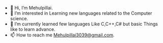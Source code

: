 - 👋 Hi, I’m Mehulpillai.
- 👀 I’m interested in Learning new languages related to the Computer science.
- 🌱 I’m currently learned few languages Like C,C++,C# but basic Things like to learn advance. 
- 📫 How to reach me Mehulpillai3039@gmail.com.

<!---
Mehulpillai/Mehulpillai is a ✨ special ✨ repository because its `README.md` (this file) appears on your GitHub profile.
You can click the Preview link to take a look at your changes.
--->
